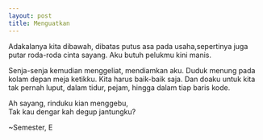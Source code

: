 ```yaml
---
layout: post
title: Menguatkan
---
```


Adakalanya kita dibawah, dibatas putus asa pada usaha,sepertinya juga putar roda-roda cinta sayang. Aku butuh pelukmu kini manis.

Senja-senja kemudian menggeliat, mendiamkan aku. Duduk menung pada kolam depan meja ketikku. Kita harus baik-baik saja. Dan doaku untuk kita tak pernah luput, dalam tidur, pejam, hingga dalam tiap baris kode.

Ah sayang, rinduku kian menggebu,  
Tak kau dengar kah degup jantungku?

~Semester, E